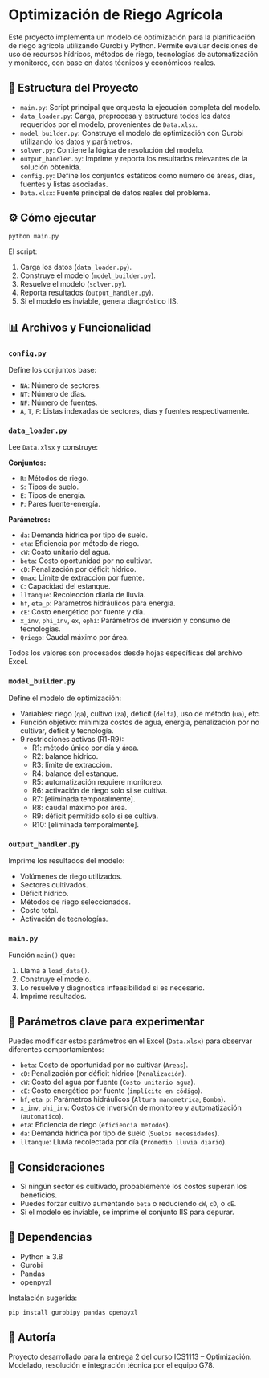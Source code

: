 

# Optimización de Riego Agrícola

Este proyecto implementa un modelo de optimización para la planificación de riego agrícola utilizando Gurobi y Python. Permite evaluar decisiones de uso de recursos hídricos, métodos de riego, tecnologías de automatización y monitoreo, con base en datos técnicos y económicos reales.

## 📁 Estructura del Proyecto

- `main.py`: Script principal que orquesta la ejecución completa del modelo.
- `data_loader.py`: Carga, preprocesa y estructura todos los datos requeridos por el modelo, provenientes de `Data.xlsx`.
- `model_builder.py`: Construye el modelo de optimización con Gurobi utilizando los datos y parámetros.
- `solver.py`: Contiene la lógica de resolución del modelo.
- `output_handler.py`: Imprime y reporta los resultados relevantes de la solución obtenida.
- `config.py`: Define los conjuntos estáticos como número de áreas, días, fuentes y listas asociadas.
- `Data.xlsx`: Fuente principal de datos reales del problema.

## ⚙️ Cómo ejecutar

```bash
python main.py
```

El script:
1. Carga los datos (`data_loader.py`).
2. Construye el modelo (`model_builder.py`).
3. Resuelve el modelo (`solver.py`).
4. Reporta resultados (`output_handler.py`).
5. Si el modelo es inviable, genera diagnóstico IIS.

## 📊 Archivos y Funcionalidad

### `config.py`

Define los conjuntos base:
- `NA`: Número de sectores.
- `NT`: Número de días.
- `NF`: Número de fuentes.
- `A`, `T`, `F`: Listas indexadas de sectores, días y fuentes respectivamente.

### `data_loader.py`

Lee `Data.xlsx` y construye:

**Conjuntos:**
- `R`: Métodos de riego.
- `S`: Tipos de suelo.
- `E`: Tipos de energía.
- `P`: Pares fuente-energía.

**Parámetros:**
- `da`: Demanda hídrica por tipo de suelo.
- `eta`: Eficiencia por método de riego.
- `cW`: Costo unitario del agua.
- `beta`: Costo oportunidad por no cultivar.
- `cD`: Penalización por déficit hídrico.
- `Qmax`: Límite de extracción por fuente.
- `C`: Capacidad del estanque.
- `lltanque`: Recolección diaria de lluvia.
- `hf`, `eta_p`: Parámetros hidráulicos para energía.
- `cE`: Costo energético por fuente y día.
- `x_inv`, `phi_inv`, `ex`, `ephi`: Parámetros de inversión y consumo de tecnologías.
- `Qriego`: Caudal máximo por área.

Todos los valores son procesados desde hojas específicas del archivo Excel.

### `model_builder.py`

Define el modelo de optimización:
- Variables: riego (`qa`), cultivo (`za`), déficit (`delta`), uso de método (`ua`), etc.
- Función objetivo: minimiza costos de agua, energía, penalización por no cultivar, déficit y tecnología.
- 9 restricciones activas (R1-R9):
  - R1: método único por día y área.
  - R2: balance hídrico.
  - R3: límite de extracción.
  - R4: balance del estanque.
  - R5: automatización requiere monitoreo.
  - R6: activación de riego solo si se cultiva.
  - R7: [eliminada temporalmente].
  - R8: caudal máximo por área.
  - R9: déficit permitido solo si se cultiva.
  - R10: [eliminada temporalmente].

### `output_handler.py`

Imprime los resultados del modelo:
- Volúmenes de riego utilizados.
- Sectores cultivados.
- Déficit hídrico.
- Métodos de riego seleccionados.
- Costo total.
- Activación de tecnologías.

### `main.py`

Función `main()` que:
1. Llama a `load_data()`.
2. Construye el modelo.
3. Lo resuelve y diagnostica infeasibilidad si es necesario.
4. Imprime resultados.

## 🧪 Parámetros clave para experimentar

Puedes modificar estos parámetros en el Excel (`Data.xlsx`) para observar diferentes comportamientos:

- `beta`: Costo de oportunidad por no cultivar (`Areas`).
- `cD`: Penalización por déficit hídrico (`Penalización`).
- `cW`: Costo del agua por fuente (`Costo unitario agua`).
- `cE`: Costo energético por fuente (`implícito en código`).
- `hf`, `eta_p`: Parámetros hidráulicos (`Altura manometrica`, `Bomba`).
- `x_inv`, `phi_inv`: Costos de inversión de monitoreo y automatización (`automatico`).
- `eta`: Eficiencia de riego (`eficiencia metodos`).
- `da`: Demanda hídrica por tipo de suelo (`Suelos necesidades`).
- `lltanque`: Lluvia recolectada por día (`Promedio lluvia diario`).

## 🧠 Consideraciones

- Si ningún sector es cultivado, probablemente los costos superan los beneficios.
- Puedes forzar cultivo aumentando `beta` o reduciendo `cW`, `cD`, o `cE`.
- Si el modelo es inviable, se imprime el conjunto IIS para depurar.

## 🧩 Dependencias

- Python ≥ 3.8
- Gurobi
- Pandas
- openpyxl

Instalación sugerida:

```bash
pip install gurobipy pandas openpyxl
```

## 📍 Autoría

Proyecto desarrollado para la entrega 2 del curso ICS1113 – Optimización. Modelado, resolución e integración técnica por el equipo G78.